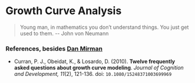Growth Curve Analysis
=====================

> Young man, in mathematics you don’t understand things. You just get used to them. -- John von Neumann

### References, besides [Dan Mirman](http://www.danmirman.org/gca)

* Curran, P. J., Obeidat, K., & Losardo, D. (2010). **Twelve frequently asked questions about growth curve modeling**. _Journal of Cognition and Development,_ _11_(2), 121-136. doi: `10.1080/15248371003699969`

